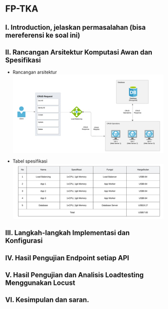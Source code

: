 # FP-TKA

## I. Introduction, jelaskan permasalahan (bisa mereferensi ke soal ini)
## II. Rancangan Arsitektur Komputasi Awan dan Spesifikasi
- Rancangan arsitektur
![alt text](img/rancangan_arsitektur.png)


- Tabel spesifikasi
![alt text](img/tabel_spesifikasi.png)

## III. Langkah-langkah Implementasi dan Konfigurasi

## IV. Hasil Pengujian Endpoint setiap API

## V. Hasil Pengujian dan Analisis Loadtesting Menggunakan Locust

## VI. Kesimpulan dan saran.